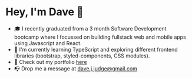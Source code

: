 # Hey, I'm Dave 👋 

* 🎓 I recently graduated from a 3 month Software Development bootcamp where I focussed on building fullstack web and mobile apps using Javascript and React.
* 🌱 I'm currently learning TypeScript and exploring different frontend libraries (bootstrap, styled-components, CSS modules).
* 🎨 Check out my portfolio [here](https://dave-judge-portfolio.netlify.app/)
* 📭 Drop me a message at dave.j.judge@gmail.com
